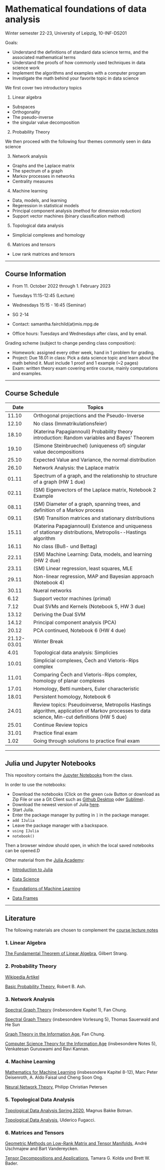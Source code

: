# Mathematical foundations of data analysis
Winter semester 22-23, University of Leipzig, 10-INF-DS201

Goals:
- Understand the definitions of standard data science terms, and the associated mathematical terms
- Understand the proofs of how commonly used techniques in data science work
- Implement the algorithms and examples with a computer program
- Investigate the math behind your favorite topic in data science

We first cover two introductory topics
1. Linear algebra
  - Subspaces
  - Orthogonality
  - The pseudo-inverse
  - the singular value decomposition
2. Probability Theory

We then proceed with the following four themes commonly seen in data science

3. Network analysis
  - Graphs and the Laplace matrix
  - The spectrum of a graph
  - Markov processes in networks
  - Centrality measures
4. Machine learning
  - Data, models, and learning
  - Regeression in statistical models
  - Principal component analysis (method for dimension reduction)
  - Support vector machines (binary classification method)
5. Topological data analysis
  - Simplicial complexes and homology
6. Matrices and tensors
  - Low rank matrices and tensors
---

## Course Information 
- From 11. October 2022 through 1. February 2023
- Tuesdays 11:15-12:45 (Lecture)
- Wednesdays 15:15 - 16:45 (Seminar)
- SG 2-14

- Contact: samantha.fairchild(at)mis.mpg.de
- Office hours: Tuesdays and Wednesdays after class, and by email.

Grading scheme (subject to change pending class composition):
- Homework: assigned every other week, hand in 1 problem for grading.
- Project: Due 18.01 in class: Pick a data science topic and learn about the math behind it. Must include 1 proof and 1 example (~2 pages)
- Exam: written theory exam covering entire course, mainly computations and examples.

---
## Course Schedule

| Date | Topics |
|------|--------|
|  11.10    |  Orthogonal projections and the Pseudo-Inverse |
|12.10| No class (Immatrikulationsfeier)|
|  18.10    |   (Katerina Papagiannouli) Probability theory introduction: Random variables and Bayes' Theorem |
|  19.10    |   (Simone  Steinbruechel) (uniqueness of) singular value decompositions |
|25.10| Expected Value and Variance, the normal distribution|
|26.10| Network Analysis: the Laplace matrix|
|01.11| Spectrum of a graph, and the relationship to structure of a graph (HW 1 due)|
|02.11|(SM) Eigenvectors of the Laplace matrix, Notebook 2 Example|
|08.11|(SM) Diameter of a graph, spanning trees, and definition of a Markov process|
|09.11|(SM) Transition matrices and stationary distributions|
|15.11| (Katerina Papagiannouli) Existence and uniqueness of stationary distributions, Metropolis--Hastings algorithm |
|16.11| No class (Buß- und Bettag)|
|22.11|(SM) Machine Learning: Data, models, and learning (HW 2 due) |
|23.11|(SM) Linear regression, least squares, MLE|
|29.11| Non-linear regression, MAP and Bayesian approach (Notebook 4)|
|30.11| Nueral networks |
|6.12|Support vector machines (primal)|
|7.12| Dual SVMs and Kernels (Notebook 5, HW 3 due)|
|13.12| Deriving the Dual SVM |
|14.12| Principal component analysis (PCA)|
|20.12| PCA continued, Notebook 6 (HW 4 due)|
|21.12-03.01|Winter Break|
|4.01| Topological data analysis: Simplicies|
|10.01| Simplicial complexes, Čech and Vietoris-Rips complex|
|11.01| Comparing Čech and Vietoris-Rips complex, homology of planar complexes|
|17.01| Homology, Betti numbers, Euler characteristic|
|18.01| Persistent homology, Notebook 6|
|24.01| Review topics: Pseudoinverse, Metropolis Hastings algorithm, application of Markov processes to data science, Min-cut definitions (HW 5 due)|
|25.01| Continue Review topics|
|31.01| Practice final exam|
|1.02|Going through solutions to practice final exam|


---

## Julia und Jupyter Notebooks

This repository contains the [Jupyter Notebooks](https://github.com/skfairchild/MathData-Winter22-23) from the class.

In order to use the notebooks:

* Download the notebooks (Click on the green `Code` Button or download as Zip File or use a Git Client such as [Github Desktop](https://desktop.github.com) oder [Sublime](https://www.sublimemerge.com)).
* Download the newest version of Juila [here](https://julialang.org/downloads/).
* Start Juila.
* Enter the package manager by putting in `]` in the package manager.
* `add IJulia`
* Leave the package manager with a backspace.
* `using IJulia` 
* `notebook()` 

Then a browser window should open, in which the local saved notebooks can be opened.D

Other material from the [Julia Academy](https://github.com/JuliaAcademy):

* [Introduction to Julia](https://github.com/JuliaAcademy/Introduction-to-Julia)

* [Data Science](https://github.com/JuliaAcademy/DataScience)

* [Foundations of Machine Learning](https://github.com/JuliaAcademy/Foundations-of-Machine-Learning)

* [Data Frames](https://github.com/JuliaAcademy/DataFrames)

---

## Literature
The following materials are chosen to complement the [course lecture notes](https://raw.githubusercontent.com/skfairchild/MathData-Winter22-23/main/MathData.pdf)

### 1. Linear Algebra

[The Fundamental Theorem of Linear Algebra](https://www.engineering.iastate.edu/~julied/classes/CE570/Notes/strangpaper.pdf), Gilbert Strang.

### 2. Probability Theory

[Wikipedia Artikel](https://en.wikipedia.org/wiki/Probability_theory)

[Basic Probability Theory](https://faculty.math.illinois.edu/~r-ash/BPT/BPT.pdf), Robert B. Ash.

### 3. Network Analysis

[Spectral Graph Theory](https://mathweb.ucsd.edu/~fan/research/revised.html)
(insbesondere Kapitel 1), Fan Chung.

[Spectral Graph Theory](https://resources.mpi-inf.mpg.de/departments/d1/teaching/ws11/SGT/) (insbesondere Vorlesung 5), Thomas Sauerwald and He Sun

[Graph Theory in the Information Age](https://mathweb.ucsd.edu/~fan/wp/graph.pdf), Fan Chung.

[Computer Science Theory for the Information Age](https://www.cs.cmu.edu/~venkatg/teaching/CStheory-infoage/) (insbesondere Notes 5), Venkatesan Guruswami and Ravi Kannan.

### 4. Machine Learning

[Mathematics for Machine Learning](https://mml-book.github.io/book/mml-book.pdf) (insbesondere Kapitel 8-12), Marc Peter Deisenroth, A. Aldo Faisal und Cheng Soon Ong.

[Neural Network Theory](http://www.pc-petersen.eu/Neural_Network_Theory.pdf), Philipp Christian Petersen

### 5. Topological Data Analysis

[Topological Data Analysis Spring 2020](https://www.few.vu.nl/~botnan/lecture_notes.pdf), Magnus Bakke Botnan.

[Topological Data Analysis](https://fugacci.github.io/home/notes.html), Ulderico Fugacci.

### 6. Matrices and Tensors

[Geometric Methods on Low-Rank Matrix and Tensor Manifolds](https://link.springer.com/content/pdf/10.1007%2F978-3-030-31351-7_9.pdf), André Uschmajew and Bart Vandereycken.

[Tensor Decompositions and Applications](https://www.kolda.net/publication/TensorReview.pdf),
Tamara G. Kolda und Brett W. Bader.


